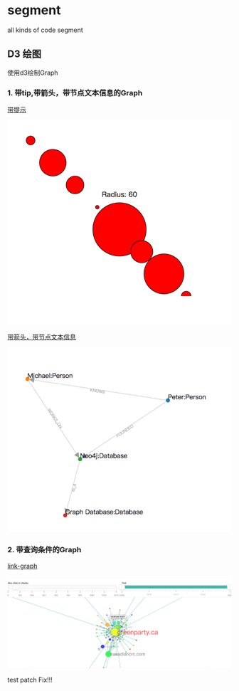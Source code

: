 # segment
all kinds of code segment

## D3 绘图
使用d3绘制Graph 
### 1. 带tip,带箭头，带节点文本信息的Graph
[带提示](https://github.com/sven0726/segment/blob/master/directed-graph/test.html)

![](https://github.com/sven0726/segment/blob/master/directed-graph/tips.png)

[带箭头，带节点文本信息](https://github.com/sven0726/segment/blob/master/directed-graph/index.html)

![](https://github.com/sven0726/segment/blob/master/directed-graph/arrow-text.png)

### 2. 带查询条件的Graph 
[link-graph](https://github.com/sven0726/segment/tree/master/link-graph)

![](https://github.com/sven0726/segment/blob/master/link-graph/link-graph.png)


test patch
Fix!!!
